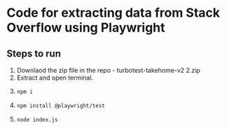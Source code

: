 # Code for extracting data from Stack Overflow using Playwright

## Steps to run

1. Downlaod the zip file in the repo - turbotest-takehome-v2 2.zip
2. Extract and open terminal.
3. ```bash
   npm i
   ```
4. ```bash
   npm install @playwright/test
   ```
5. ```bash
   node index.js
   ```
